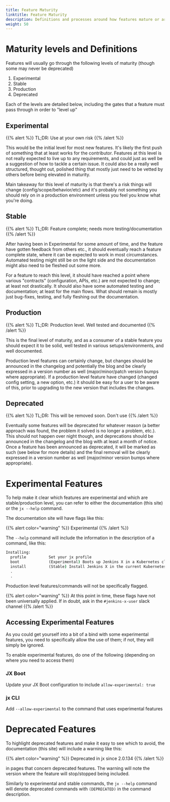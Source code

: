 ```yaml
---
title: Feature Maturity
linktitle: Feature Maturity
description: Definitions and processes around how features mature or are deprecated
weight: 50
---
```


# Maturity levels and Definitions

Features will usually go through the following levels of maturity (though some may never be deprecated)

1. Experimental
1. Stable
1. Production
1. Deprecated

Each of the levels are detailed below, including the gates that a feature must pass through in order to "level up"

## Experimental

{{% alert %}}
TL;DR: Use at your own risk
{{% /alert %}}

This would be the initial level for most new features. It's likely the first push of something that at least works for the contributor. Features at this level is not really expected to live up to any requirements, and could just as well be a suggestion of how to tackle a certain issue. It could also be a really well structured, thought out, polished thing that mostly just need to be vetted by others before being elevated in maturity.

Main takeaway for this level of maturity is that there's a risk things will change (config/scope/behavior/etc) and it's probably not something you should rely on in a production environment unless you feel you know what you're doing.

## Stable

{{% alert %}}
TL;DR: Feature complete; needs more testing/documentation
{{% /alert %}}

After having been in Experimental for some amount of time, and the feature have gotten feedback from others etc., it should eventually reach a feature complete state, where it can be expected to work in most circumstances. Automated testing might still be on the light side and the documentation might also need to be fleshed out some more.

For a feature to reach this level, it should have reached a point where various "contracts" (configuration, APIs, etc.) are not expected to change; at least not drastically. It should also have some automated testing and documentation; at least for the main flows. What should remain is mostly just bug-fixes, testing, and fully fleshing out the documentation.

## Production

{{% alert %}}
TL;DR: Production level. Well tested and documented
{{% /alert %}}

This is the final level of maturity, and as a consumer of a stable feature you should expect it to be solid, well tested in various setups/environments, and well documented.

Production level features can certainly change, but changes should be announced in the changelog and potentially the blog and be clearly expressed in a version number as well (major/minor/patch version bumps where appropriate). If a production level feature have changed (changed config setting, a new option, etc.) it should be easy for a user to be aware of this, prior to upgrading to the new version that includes the changes.

## Deprecated

{{% alert %}}
TL;DR: This will be removed soon. Don't use
{{% /alert %}}

Eventually some features will be deprecated for whatever reason (a better approach was found, the problem it solved is no longer a problem, etc.). This should not happen over night though, and deprecations should be announced in the changelog and the blog with at least a month of notice.
Once a feature has been announced as deprecated, it will be marked as such (see below for more details) and the final removal will be clearly expressed in a version number as well (major/minor version bumps where appropriate).

# Experimental Features

To help make it clear which features are experimental and which are stable/production level, you can refer to either the documentation (this site) or the `jx --help` command.

The documentation site will have flags like this:

{{% alert color="warning" %}}
Experimental
{{% /alert %}}

The `--help` command will include the information in the description of a command, like this:

```cmd
Installing:
  profile          Set your jx profile
  boot             (Experimental) Boots up Jenkins X in a Kubernetes cluster using GitOps and a Jenkins X Pipeline
  install          (Stable) Install Jenkins X in the current Kubernetes cluster
  .
  .
```

Production level features/commands will not be specifically flagged.

{{% alert color="warning" %}}
At this point in time, these flags have not been universally applied. If in doubt, ask in the `#jenkins-x-user` slack channel
{{% /alert %}}

## Accessing Experimental Features

As you could get yourself into a bit of a bind with some experimental features, you need to specifically allow the use of them; if not, they will simply be ignored.

To enable experimental features, do one of the following (depending on where you need to access them)

### JX Boot

Update your JX Boot configuration to include `allow-experimental: true`

### jx CLI

Add `--allow-experimental` to the command that uses experimental features

# Deprecated Features

To highlight deprecated features and make it easy to see which to avoid, the documentation (this site) will include a warning like this:

{{% alert color="warning" %}}
Deprecated in jx since 2.0.134
{{% /alert %}}

in pages that concern deprecated features. The warning will note the version where the feature will stop/stopped being included.

Similarly to experimental and stable commands, the `jx --help` command will denote deprecated commands with `(DEPRECATED)` in the command description.